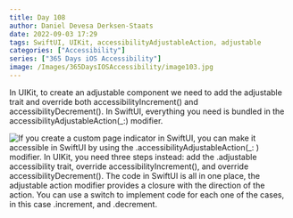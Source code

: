 ```yaml
---
title: Day 108
author: Daniel Devesa Derksen-Staats
date: 2022-09-03 17:29
tags: SwiftUI, UIKit, accessibilityAdjustableAction, adjustable
categories: ["Accessibility"]
series: ["365 Days iOS Accessibility"]
image: /Images/365DaysIOSAccessibility/image103.jpg
---
```


In UIKit, to create an adjustable component we need to add the adjustable trait and override both accessibilityIncrement() and accessibilityDecrement(). In SwiftUI, everything you need is bundled in the accessibilityAdjustableAction(_:) modifier.

![If you create a custom page indicator in SwiftUI, you can make it accessible in SwiftUI by using the .accessibilityAdjustableAction(_: ) modifier. In UIKit, you need three steps instead: add the .adjustable accessibility trait, override accessibilityIncrement(), and override accessibilityDecrement(). The code in SwiftUI is all in one place, the adjustable action modifier provides a closure with the direction of the action. You can use a switch to implement code for each one of the cases, in this case .increment, and .decrement.](/Images/365DaysIOSAccessibility/image103.jpg)
